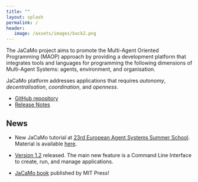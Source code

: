 ```yaml
---
title: ""
layout: splash
permalink: /
header:
   image: /assets/images/back2.png
---
```


The JaCaMo project aims to promote the Multi-Agent Oriented Programming (MAOP) approach by providing a development platform that integrates tools and languages for programming the following dimensions of Multi-Agent Systems: agents, environment, and organisation.

JaCaMo platform addresses applications that requires _autonomy_, _decentralisation_, _coordination_, and _openness_.

* [GitHub repository](https://github.com/jacamo-lang/jacamo)
* [Release Notes](http://jacamo-lang.github.io/jacamo/release-notes.html)

## News

* New JaCaMo tutorial at [23rd European Agent Systems Summer School](https://easss23.pages.fit). Material is available [here](https://github.com/orgs/JaCaMo-EASSS23/repositories).

* [Version 1.2](https://github.com/jacamo-lang/jacamo/releases) released. The main new feature is a Command Line Interface to create, run, and manage applications.

* [JaCaMo book](https://mitpress.mit.edu/9780262044578/) published by MIT Press!
